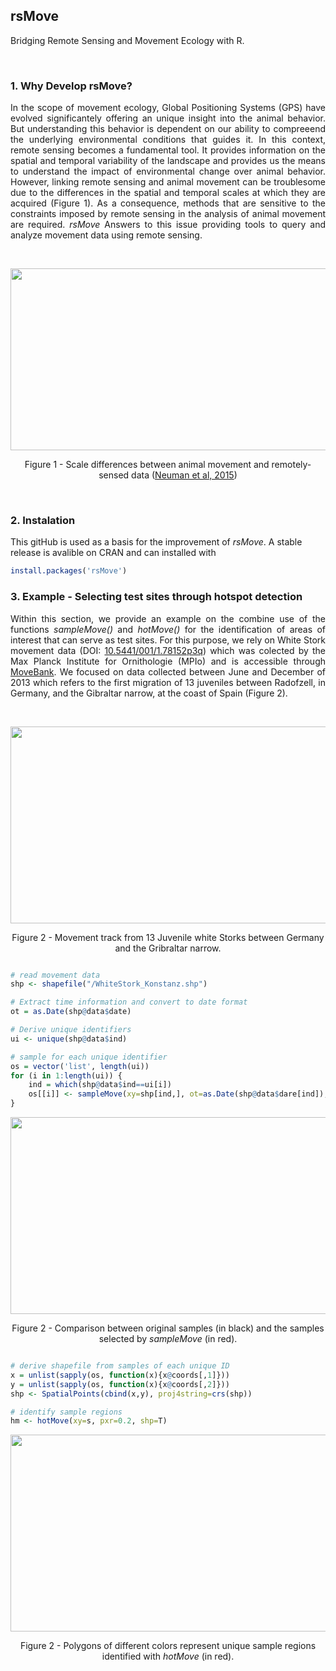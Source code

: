 ## rsMove
Bridging Remote Sensing and Movement Ecology with R.

<br>

### 1. Why Develop rsMove?

<p align="justify">
In the scope of movement ecology, Global Positioning Systems (GPS) have evolved significantely offering an unique insight into the animal behavior. But understanding this behavior is dependent on our ability to compreeend the underlying environmental conditions that guides it. In this context, remote sensing becomes a fundamental tool. It provides information on the spatial and temporal variability of the landscape and provides us the means to understand the impact of environmental change over animal behavior. However, linking remote sensing and animal movement can be troublesome due to the differences in the spatial and temporal scales at which they are acquired (Figure 1). As a consequence, methods that are sensitive to the constraints imposed by remote sensing in the analysis of animal movement are required. <i>rsMove</i> Answers to this issue providing tools to query and analyze movement data using remote sensing.
</p>

<br>

<p align="center">
  <img width="566" height="291" src="http://media.springernature.com/full/springer-static/image/art%3A10.1186%2Fs40462-015-0036-7/MediaObjects/40462_2015_36_Fig1_HTML.gif">
</p>

<p align="center">
   Figure 1 - Scale differences between animal movement and remotely-sensed data (<a href="https://movementecologyjournal.biomedcentral.com/articles/10.1186/s40462-015-0036-7">Neuman et al, 2015</a>)  
</p>

<br>

### 2. Instalation
This gitHub is used as a basis for the improvement of *rsMove*. A stable release is avalible on CRAN and can installed with

```R
install.packages('rsMove')
```

### 3. Example - Selecting test sites through hotspot detection
<p align="justify">
Within this section, we provide an example on the combine use of the functions  <i>sampleMove()</i> and  <i>hotMove()</i> for the identification of areas of interest that can serve as test sites. For this purpose, we rely on White Stork movement data (DOI: <a href="10.5441/001/1.78152p3q">10.5441/001/1.78152p3q</a>) which was colected by the Max Planck Institute for Ornithologie (MPIo) and is accessible through <a href="https://www.movebank.org/">MoveBank</a>. We focused on data collected between June and December of 2013 which refers to the first migration of 13 juveniles between Radofzell, in Germany, and the Gibraltar narrow, at the coast of Spain (Figure 2).
</p>

<br>

 <p align="center"><img width="605" height="315" src="https://github.com/RRemelgado/rsMove/blob/master/Figure_2.jpg"></p>
 
<p align="center">Figure 2 - Movement track from 13 Juvenile white Storks between Germany and the Gribraltar narrow.</p>

```R

# read movement data
shp <- shapefile("/WhiteStork_Konstanz.shp")

# Extract time information and convert to date format
ot = as.Date(shp@data$date)

# Derive unique identifiers
ui <- unique(shp@data$ind)

# sample for each unique identifier
os = vector('list', length(ui))
for (i in 1:length(ui)) {
    ind = which(shp@data$ind==ui[i])
    os[[i]] <- sampleMove(xy=shp[ind,], ot=as.Date(shp@data$dare[ind]), error=7, method="deg")
}

```

<p align="center"><img width="605" height="315" src="https://github.com/RRemelgado/rsMove/blob/master/Figure_3.jpg"></p>
 
<p align="center">Figure 2 - Comparison between original samples (in black) and the samples selected by <i>sampleMove</i> (in red).</p>

```R

# derive shapefile from samples of each unique ID
x = unlist(sapply(os, function(x){x@coords[,1]}))
y = unlist(sapply(os, function(x){x@coords[,2]}))
shp <- SpatialPoints(cbind(x,y), proj4string=crs(shp))

# identify sample regions
hm <- hotMove(xy=s, pxr=0.2, shp=T)

```

<p align="center"><img width="605" height="315" src="https://github.com/RRemelgado/rsMove/blob/master/Figure_4.jpg"></p>
 
<p align="center">Figure 2 - Polygons of different colors represent unique sample regions identified with <i>hotMove</i> (in red).</p>

